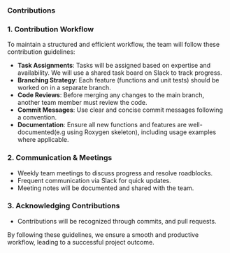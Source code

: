 ### **Contributions**

### **1\. Contribution Workflow**

To maintain a structured and efficient workflow, the team will follow these contribution guidelines:

* **Task Assignments**: Tasks will be assigned based on expertise and availability. We will use a shared task board on Slack to track progress.  
* **Branching Strategy**: Each feature (functions and unit tests) should be worked on in a separate branch.  
* **Code Reviews**: Before merging any changes to the main branch, another team member must review the code.  
* **Commit Messages**: Use clear and concise commit messages following a convention.  
* **Documentation**: Ensure all new functions and features are well-documented(e.g using Roxygen skeleton), including usage examples where applicable.

### **2\. Communication & Meetings**

* Weekly team meetings to discuss progress and resolve roadblocks.  
* Frequent communication via Slack for quick updates.  
* Meeting notes will be documented and shared with the team.

### **3\. Acknowledging Contributions**

* Contributions will be recognized through commits, and pull requests.

By following these guidelines, we ensure a smooth and productive workflow, leading to a successful project outcome.

